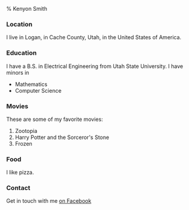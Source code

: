 % Kenyon Smith

### Location
I live in Logan, in Cache County, Utah, in the United States of America.

### Education
I have a B.S. in Electrical Engineering from Utah State University.
I have minors in 
- Mathematics
- Computer Science

### Movies
These are some of my favorite movies:
1. Zootopia
2. Harry Potter and the Sorceror's Stone
3. Frozen

### Food
I like pizza.

### Contact
Get in touch with me [on Facebook](https://www.facebook.com/kenyoninidaho)
